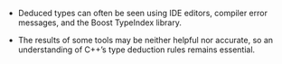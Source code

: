 - Deduced types can often be seen using IDE editors, compiler error messages, and the Boost TypeIndex library.

-  The results of some tools may be neither helpful nor accurate, so an understanding of C++’s type deduction rules remains essential.